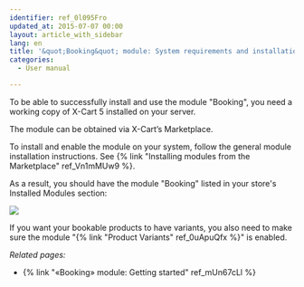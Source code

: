 ```yaml
---
identifier: ref_0l095Fro
updated_at: 2015-07-07 00:00
layout: article_with_sidebar
lang: en
title: '&quot;Booking&quot; module: System requirements and installation'
categories:
  - User manual

---
```


To be able to successfully install and use the module "Booking", you need a working copy of X-Cart 5 installed on your server.

The module can be obtained via X-Cart’s Marketplace.

To install and enable the module on your system, follow the general module installation instructions. See {% link "Installing modules from the Marketplace" ref_Vn1mMUw9 %}.

As a result, you should have the module "Booking" listed in your store's Installed Modules section:

![]({{site.baseurl}}/attachments/8749988/8718713.png?effects=drop-shadow)

If you want your bookable products to have variants, you also need to make sure the module "{% link "Product Variants" ref_0uApuQfx %}" is enabled.

_Related pages:_

*   {% link "«Booking» module: Getting started" ref_mUn67cLl %}
